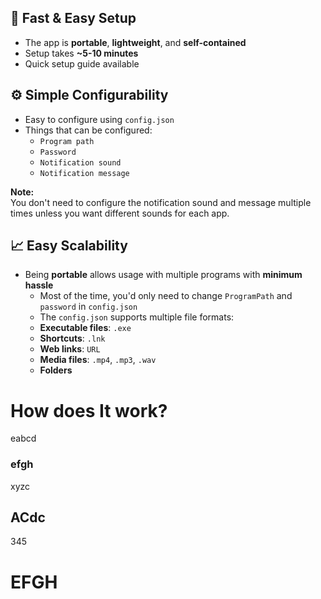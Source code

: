 ## 🚀 Fast & Easy Setup  
- The app is **portable**, **lightweight**, and **self-contained**  
- Setup takes **~5-10 minutes**  
- Quick setup guide available  

## ⚙️ Simple Configurability  
- Easy to configure using `config.json`  
- Things that can be configured:  
  - `Program path`  
  - `Password`  
  - `Notification sound`  
  - `Notification message`  

**Note:**  
You don't need to configure the notification sound and message multiple times unless you want different sounds for each app. 

## 📈 Easy Scalability  
- Being **portable** allows usage with multiple programs with **minimum hassle**  
  - Most of the time, you'd only need to change `ProgramPath` and `password` in `config.json`  
  - The `config.json` supports multiple file formats:  
  - **Executable files**: `.exe`  
  - **Shortcuts**: `.lnk`  
  - **Web links**: `URL`  
  - **Media files**: `.mp4`, `.mp3`, `.wav`  
  - **Folders**  
# How does It work?
eabcd
### efgh
xyzc
## ACdc
345

# EFGH


